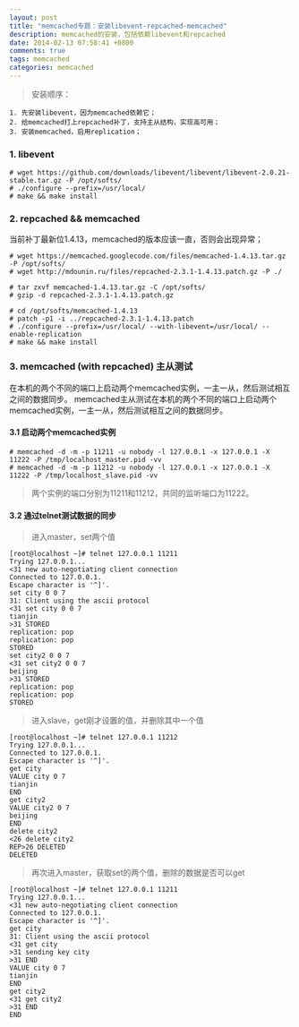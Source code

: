 ```yaml
---
layout: post
title: "memcached专题：安装libevent-repcached-memcached"
description: memcached的安装，包括依赖libevent和repcached
date: 2014-02-13 07:58:41 +0800
comments: true
tags: memcached
categories: memcached
---
```


> 安装顺序：

	1. 先安装libevent，因为memcached依赖它；
	2. 给memcached打上repcached补丁，支持主从结构，实现高可用；
	3. 安装memcached，启用replication；

	
### 1. libevent
	
	# wget https://github.com/downloads/libevent/libevent/libevent-2.0.21-stable.tar.gz -P /opt/softs/
	# ./configure --prefix=/usr/local/
	# make && make install


### 2. repcached && memcached

当前补丁最新位1.4.13，memcached的版本应该一直，否则会出现异常；

	# wget https://memcached.googlecode.com/files/memcached-1.4.13.tar.gz -P /opt/softs/
	# wget http://mdounin.ru/files/repcached-2.3.1-1.4.13.patch.gz -P ./

	# tar zxvf memcached-1.4.13.tar.gz -C /opt/softs/
	# gzip -d repcached-2.3.1-1.4.13.patch.gz

	# cd /opt/softs/memcached-1.4.13
	# patch -p1 -i ../repcached-2.3.1-1.4.13.patch
	# ./configure --prefix=/usr/local/ --with-libevent=/usr/local/ --enable-replication
	# make && make install


### 3. memcached (with repcached) 主从测试

在本机的两个不同的端口上启动两个memcached实例，一主一从，然后测试相互之间的数据同步。
memcached主从测试在本机的两个不同的端口上启动两个memcached实例，一主一从，然后测试相互之间的数据同步。

#### 3.1 启动两个memcached实例

	# memcached -d -m -p 11211 -u nobody -l 127.0.0.1 -x 127.0.0.1 -X 11222 -P /tmp/localhost_master.pid -vv
	# memcached -d -m -p 11212 -u nobody -l 127.0.0.1 -x 127.0.0.1 -X 11222 -P /tmp/localhost_slave.pid -vv

> 两个实例的端口分别为11211和11212，共同的监听端口为11222。

#### 3.2 通过telnet测试数据的同步

> 进入master，set两个值

	[root@localhost ~]# telnet 127.0.0.1 11211
	Trying 127.0.0.1...
	<31 new auto-negotiating client connection
	Connected to 127.0.0.1.
	Escape character is '^]'.
	set city 0 0 7
	31: Client using the ascii protocol
	<31 set city 0 0 7
	tianjin
	>31 STORED
	replication: pop
	replication: pop
	STORED
	set city2 0 0 7
	<31 set city2 0 0 7
	beijing
	>31 STORED
	replication: pop
	replication: pop
	STORED	

> 进入slave，get刚才设置的值，并删除其中一个值

	[root@localhost ~]# telnet 127.0.0.1 11212
	Trying 127.0.0.1...
	Connected to 127.0.0.1.
	Escape character is '^]'.
	get city
	VALUE city 0 7
	tianjin
	END
	get city2
	VALUE city2 0 7
	beijing
	END
	delete city2
	<26 delete city2
	REP>26 DELETED
	DELETED

> 再次进入master，获取set的两个值，删除的数据是否可以get

	[root@localhost ~]# telnet 127.0.0.1 11211
	Trying 127.0.0.1...
	<31 new auto-negotiating client connection
	Connected to 127.0.0.1.
	Escape character is '^]'.
	get city
	31: Client using the ascii protocol
	<31 get city
	>31 sending key city
	>31 END
	VALUE city 0 7
	tianjin
	END
	get city2
	<31 get city2
	>31 END
	END

